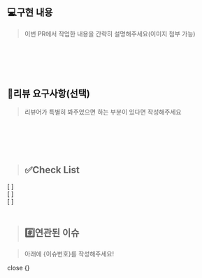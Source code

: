 ## 💻구현 내용
> 이번 PR에서 작업한 내용을 간략히 설명해주세요(이미지 첨부 가능)

<br><br><br><br>
## 💬리뷰 요구사항(선택)
> 리뷰어가 특별히 봐주었으면 하는 부분이 있다면 작성해주세요

<br><br><br><br>
> ## ✅Check List

[ ] <br>
[ ] <br>
[ ] <br>
<br>
> ## #️⃣연관된 이슈

> 아래에 {이슈번호}를 작성해주세요!

close {}
